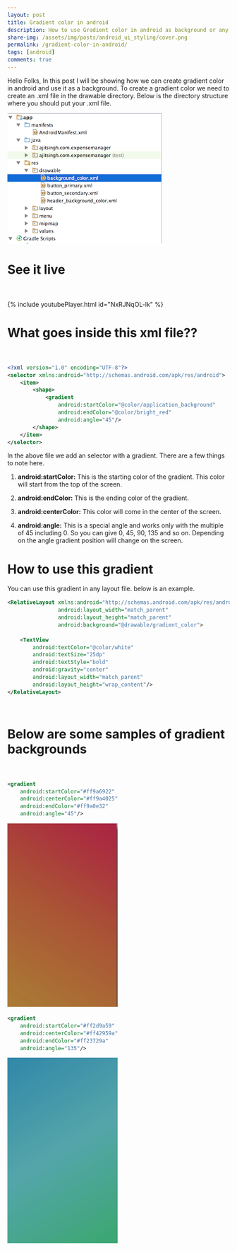 ```yaml
---
layout: post
title: Gradient color in android
description: How to use Gradient color in android as background or any component's background. Its very simple task to create a gradient color.
share-img: /assets/img/posts/android_ui_styling/cover.png
permalink: /gradient-color-in-android/
tags: [android]
comments: true
---
```


Hello Folks, In this post I will be showing how we can create gradient color in android and use it as a background. To create a gradient color we need to create an .xml file in the drawable directory. Below is the directory structure where you should put your .xml file.

![Crepe](/assets/img/posts/android_gradient/android_gradient_1.png)

# See it live<br><br>

{% include youtubePlayer.html id="NxRJNqOL-lk" %}
<br>

# What goes inside this xml file??<br><br>

```xml
<?xml version="1.0" encoding="UTF-8"?>
<selector xmlns:android="http://schemas.android.com/apk/res/android">
    <item>
        <shape>
            <gradient
                android:startColor="@color/application_background"
                android:endColor="@color/bright_red"
                android:angle="45"/>
        </shape>
    </item>
</selector>
```

In the above file we add an selector with a gradient. There are a few things to note here.

1. **android:startColor:** This is the starting color of the gradient. This color will start from the top of the screen.

2. **android:endColor:** This is the ending color of the gradient.

3. **android:centerColor:** This color will come in the center of the screen.

4. **android:angle:** This is a special angle and works only with the multiple of 45 including 0. So you can give 0, 45, 90, 135 and so on. Depending on the angle gradient position will change on the screen.

# How to use this gradient

You can use this gradient in any layout file. below is an example.

```xml
<RelativeLayout xmlns:android="http://schemas.android.com/apk/res/android"
                android:layout_width="match_parent"
                android:layout_height="match_parent"
                android:background="@drawable/gradient_color">

    <TextView
        android:textColor="@color/white"
        android:textSize="25dp"
        android:textStyle="bold"
        android:gravity="center"
        android:layout_width="match_parent"
        android:layout_height="wrap_content"/>
</RelativeLayout>
```
<br>

# Below are some samples of gradient backgrounds<br><br>

```xml
<gradient
    android:startColor="#ff9a6922"
    android:centerColor="#ff9a4025"
    android:endColor="#ff9a0e32"
    android:angle="45"/>
```

![Crepe](/assets/img/posts/android_gradient/android_gradient_2.png)

```xml
<gradient
    android:startColor="#ff2d9a59"
    android:centerColor="#ff42959a"
    android:endColor="#ff23729a"
    android:angle="135"/>
```

![Crepe](/assets/img/posts/android_gradient/android_gradient_3.png)

